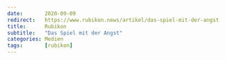 ```yaml
---
date:       2020-09-09
redirect:   https://www.rubikon.news/artikel/das-spiel-mit-der-angst
title:      Rubikon
subtitle:   "Das Spiel mit der Angst"
categories: Medien
tags:       [rubikon]
---
```

